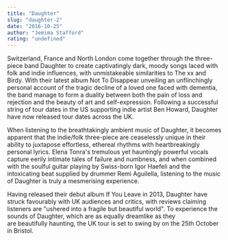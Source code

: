 ```yaml
---
title: "Daughter"
slug: "daughter-2"
date: "2016-10-25"
author: "Jemima Stafford"
rating: "undefined"
---
```


Switzerland, France and North London come together through the three-piece band Daughter to create captivatingly dark, moody songs laced with folk and indie influences, with unmistakeable similarities to The xx and Birdy. With their latest album Not To Disappear unveiling an unflinchingly personal account of the tragic decline of a loved one faced with dementia, the band manage to form a duality between both the pain of loss and rejection and the beauty of art and self-expression. Following a successful string of tour dates in the US supporting indie artist Ben Howard, Daughter have now released tour dates across the UK.

When listening to the breathtakingly ambient music of Daughter, it becomes apparent that the indie/folk three-piece are ceaselessly unique in their ability to juxtapose effortless, ethereal rhythms with heartbreakingly personal lyrics. Elena Tonra's tremulous yet hauntingly powerful vocals capture eerily intimate tales of failure and numbness, and when combined with the soulful guitar playing by Swiss-born Igor Haefeli and the intoxicating beat supplied by drummer Remi Aguilella, listening to the music of Daughter is truly a mesmerising experience.

Having released their debut album If You Leave in 2013, Daughter have struck favourably with UK audiences and critics, with reviews claiming listeners are "ushered into a fragile but beautiful world". To experience the sounds of Daughter, which are as equally dreamlike as they are beautifully haunting, the UK tour is set to swing by on the 25th October in Bristol.
